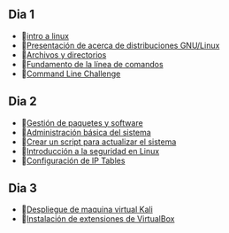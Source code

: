 ## Dia 1

- 📗[intro a linux](./intro-linux.es.md)
- 🧪[Presentación de acerca de distribuciones GNU/Linux](???)
- 📗[Archivos y directorios](./files-directories.es.md.es.md)
- 📗[Fundamento de la línea de comandos](./command-line-fundamentals.es.md)
- 🧪[Command Line Challenge](???)

## Dia 2

- 📗[Gestión de paquetes y software](./software-package-management.es.md)
- 📗[Administración básica del sistema](./basic-system-administration.es.md)
- 🧪[Crear un script para actualizar el sistema](???)
- 📗[Introducción a la seguridad en Linux](./intro-linux-security.es.md)
- 🧪[Configuración de IP Tables](???)

## Dia 3

- 🧪[Despliegue de maquina virtual Kali](./setting-virtualization-enviroment.es.md)
- 🧪[Instalación de extensiones de VirtualBox](???)

